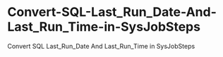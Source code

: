 # Convert-SQL-Last_Run_Date-And-Last_Run_Time-in-SysJobSteps
Convert SQL Last_Run_Date And Last_Run_Time in SysJobSteps
